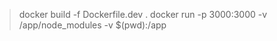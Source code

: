 > docker build -f Dockerfile.dev . 
> docker run -p 3000:3000 -v /app/node_modules -v $(pwd):/app <image>                             
